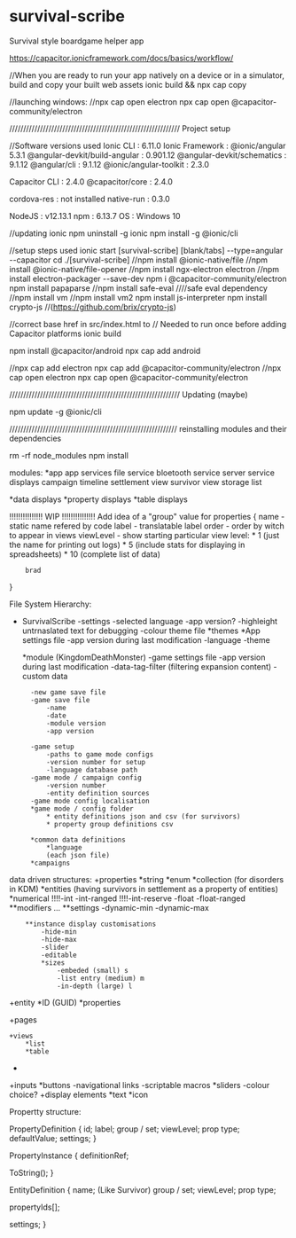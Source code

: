 # survival-scribe
 Survival style boardgame helper app

https://capacitor.ionicframework.com/docs/basics/workflow/


//When you are ready to run your app natively on a device or in a simulator, build and copy your built web assets
ionic build && npx cap copy

//launching windows:
//npx cap open electron
npx cap open @capacitor-community/electron

/////////////////////////////////////////////////////////////
Project setup

//Software versions used
   Ionic CLI                     : 6.11.0
   Ionic Framework               : @ionic/angular 5.3.1
   @angular-devkit/build-angular : 0.901.12
   @angular-devkit/schematics    : 9.1.12
   @angular/cli                  : 9.1.12
   @ionic/angular-toolkit        : 2.3.0

   Capacitor CLI   : 2.4.0
   @capacitor/core : 2.4.0

   cordova-res : not installed
   native-run  : 0.3.0

   NodeJS : v12.13.1
   npm    : 6.13.7
   OS     : Windows 10

//updating ionic
npm uninstall -g ionic
npm install -g @ionic/cli

//setup steps used
ionic start [survival-scribe] [blank/tabs] --type=angular --capacitor
cd ./[survival-scribe]
//npm install @ionic-native/file
//npm install @ionic-native/file-opener
//npm install ngx-electron electron
//npm install electron-packager --save-dev
npm i @capacitor-community/electron
npm install papaparse
//npm install safe-eval
////safe eval dependency
//npm install vm
//npm install vm2
npm install js-interpreter
npm install crypto-js //(https://github.com/brix/crypto-js)

//correct base href in src/index.html to <base href="./" />
// Needed to run once before adding Capacitor platforms
ionic build

npm install @capacitor/android
npx cap add android

//npx cap add electron
npx cap add @capacitor-community/electron
//npx cap open electron
npx cap open @capacitor-community/electron

/////////////////////////////////////////////////////////////
Updating (maybe)

npm update -g @ionic/cli

////////////////////////////////////////////////////////////
reinstalling modules and their dependencies

rm -rf node_modules
npm install




modules:
*app
    app services
        file service
        bloetooth service
        server service
    displays
        campaign timeline
        settlement view
        survivor view
        storage list
        

*data displays
    *property displays
    *table displays



!!!!!!!!!!!!!!! WIP !!!!!!!!!!!!!!!
Add idea of a "group" value for properties
{
    name - static name refered by code
    label - translatable label
    order - order by witch to appear in views
    viewLevel - show starting particular view level:
        * 1 (just the name for printing out logs)
        * 5 (include stats for displaying in spreadsheets)
        * 10 (complete list of data)

        brad
}


File System Hierarchy:
* SurvivalScribe
    -settings
        -selected language
        -app version?
        -highleight untrnaslated text for debugging
        -colour theme file
    *themes
    *App settings file
            -app version during last modification
            -language
            -theme

    *module (KingdomDeathMonster)
        -game settings file
            -app version during last modification
            -data-tag-filter (filtering expansion content)
            -custom data

        -new game save file
        -game save file
            -name
            -date
            -module version
            -app version

        -game setup
            -paths to game mode configs
            -version number for setup
            -language database path
        -game mode / campaign config
            -version number
            -entity definition sources
        -game mode config localisation
        *game mode / config folder
            * entity definitions json and csv (for survivors)
            * property group definitions csv

        *common data definitions
            *language
            (each json file)
        *campaigns




data driven structures:
+properties
    *string
    *enum
    *collection
      (for disorders in KDM)
    *entities
      (having survivors in settlement as a property of entities)
    *numerical
    !!!!-int
        -int-ranged
    !!!!-int-reserve
        -float
        -float-ranged
        **modifiers
          ...
        **settings
            -dynamic-min
            -dynamic-max
        
        **instance display customisations
            -hide-min
            -hide-max
            -slider
            -editable
            *sizes
                -embeded (small) s
                -list entry (medium) m
                -in-depth (large) l

+entity
    *ID (GUID)
    *properties

+pages

    +views
        *list
        *table
*


+inputs
    *buttons
        -navigational links
        -scriptable macros
    *sliders
        -colour choice?
+display elements
    *text
    *icon



Propertty structure:

PropertyDefinition {
  id;
  label;
  group / set;
  viewLevel;
  prop type;
  defaultValue;
  settings;
}

PropertyInstance {
  definitionRef;
  
  ToString();
}


EntityDefinition {
  name; (Like Survivor)
  group / set;
  viewLevel;
  prop type;
  
  propertyIds[];

  settings;
}
